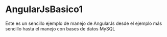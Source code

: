 # AngularJsBasico1
Este es un sencillo ejemplo de manejo de AngularJs desde el ejemplo más sencillo hasta el manejo con bases de datos MySQL
